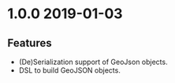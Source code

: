 # 1.0.0 2019-01-03

## Features
* (De)Serialization support of GeoJson objects.
* DSL to build GeoJSON objects.